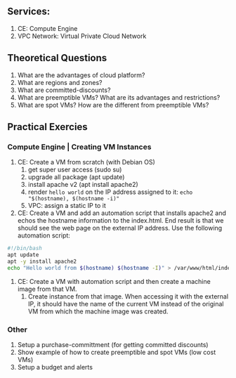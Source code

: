 
## Services:
1. CE: Compute Engine
1. VPC Network: Virtual Private Cloud Network

## Theoretical Questions
1. What are the advantages of cloud platform?
1. What are regions and zones?
1. What are committed-discounts?
1. What are preemptible VMs?  What are its advantages and restrictions?
1. What are spot VMs?  How are the different from preemptible VMs?

## Practical Exercies

### Compute Engine | Creating VM Instances
1. CE: Create a VM from scratch (with Debian OS)
    1. get super user access (sudo su)
    1. upgrade all package (apt update)
    1. install apache v2 (apt install apache2)
    1. render `hello world` on the IP address assigned to it: `echo "$(hostname), $(hostname -i)"`
    1. VPC: assign a static IP to it
1. CE: Create a VM and add an automation script that installs apache2 and echos the hostname information to the index.html.  End result is that we should see the web page on the external IP address.  Use the following automation script:
```bash
#!/bin/bash
apt update 
apt -y install apache2
echo "Hello world from $(hostname) $(hostname -I)" > /var/www/html/index.html
```
1. CE: Create a VM with automation script and then create a machine image from that VM.
    1. Create instance from that image.  When accessing it with the external IP, it should have the name of the current VM instead of the original VM from which the machine image was created. 

### Other
1. Setup a purchase-committment (for getting committed discounts)
1. Show example of how to create preemptible and spot VMs (low cost VMs)
1. Setup a budget and alerts